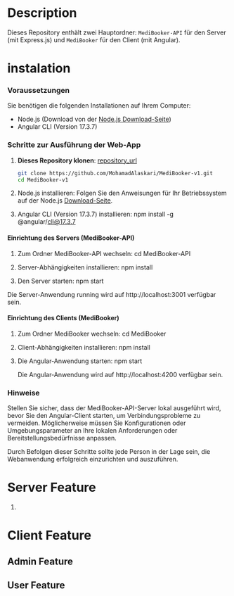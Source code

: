 # Description

Dieses Repository enthält zwei Hauptordner: `MediBooker-API` für den Server (mit Express.js) und `MediBooker` für den Client (mit Angular).

# instalation

### Voraussetzungen

Sie benötigen die folgenden Installationen auf Ihrem Computer:

- Node.js (Download von der [Node.js Download-Seite](https://nodejs.org/en/download/package-manager/current))
- Angular CLI (Version 17.3.7)

### Schritte zur Ausführung der Web-App

1. **Dieses Repository klonen**:
   [repository_url](https://github.com/MohamadAlaskari/MediBooker-v1.git)

   ```bash
   git clone https://github.com/MohamadAlaskari/MediBooker-v1.git
   cd MediBooker-v1

   ```

2. Node.js installieren:
   Folgen Sie den Anweisungen für Ihr Betriebssystem auf der Node.js [Download-Seite](https://nodejs.org/en/download/package-manager/current).
3. Angular CLI (Version 17.3.7) installieren:
   npm install -g @angular/cli@17.3.7

#### Einrichtung des Servers (MediBooker-API)

1. Zum Ordner MediBooker-API wechseln:
   cd MediBooker-API

2. Server-Abhängigkeiten installieren:
   npm install

3. Den Server starten:
   npm start

Die Server-Anwendung running wird auf http://localhost:3001 verfügbar sein.

#### Einrichtung des Clients (MediBooker)

1. Zum Ordner MediBooker wechseln:
   cd MediBooker
2. Client-Abhängigkeiten installieren:
   npm install
3. Die Angular-Anwendung starten:
   npm start

   Die Angular-Anwendung wird auf http://localhost:4200 verfügbar sein.

### Hinweise

Stellen Sie sicher, dass der MediBooker-API-Server lokal ausgeführt wird, bevor Sie den Angular-Client starten, um Verbindungsprobleme zu vermeiden.
Möglicherweise müssen Sie Konfigurationen oder Umgebungsparameter an Ihre lokalen Anforderungen oder Bereitstellungsbedürfnisse anpassen.

Durch Befolgen dieser Schritte sollte jede Person in der Lage sein, die Webanwendung erfolgreich einzurichten und auszuführen.

# Server Feature

1.

# Client Feature

## Admin Feature

## User Feature
